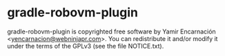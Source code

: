 gradle-robovm-plugin
================

gradle-robovm-plugin is copyrighted free software by Yamir Encarnación &lt;yencarnacion@webninjapr.com&gt;. You can redistribute it and/or modify it under the terms of the GPLv3 (see the file NOTICE.txt).
